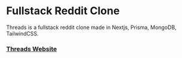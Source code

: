 # Fullstack Reddit Clone

Threads is a fullstack reddit clone made in Nextjs, Prisma, MongoDB, TailwindCSS.

### [Threads Website](https://threads.herjus.tech/)